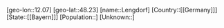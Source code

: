 ﻿---
location: [48.23,12.07]
type: City
tags:
- geo/City


SpocWebEntityId: 31933
isDeleted: false
confidential: public

---
[geo-lon::12.07]
[geo-lat::48.23]
[name::Lengdorf]
[Country::[[Germany]]]
[State::[[Bayern]]]
[Population::]
[Unknown::]

